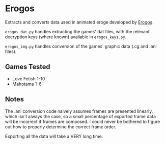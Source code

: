 # Erogos

Extracts and converts data used in animated eroge developed by [Erogos](https://vndb.org/p351).

`erogos_dat.py` handles extracting the games' dat files, with the relevant decryption keys (where known) available in `erogos_keys.py`.

`erogos_img.py` handles conversion of the games' graphic data (.cg and .ani files).

## Games Tested

* Love Fetish 1-10
* Mahotama 1-6

## Notes

The .ani conversion code naively assumes frames are presented linearly, which isn't always the case, so a small percentage of exported frame data will be incorrect if frames are composed. I could never be bothered to figure out how to properly determine the correct frame order.

Exporting all the data will take a VERY long time.